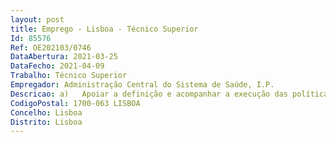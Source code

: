 ```yaml
--- 
layout: post
title: Emprego - Lisboa - Técnico Superior
Id: 85576
Ref: OE202103/0746
DataAbertura: 2021-03-25
DataFecho: 2021-04-09
Trabalho: Técnico Superior
Empregador: Administração Central do Sistema de Saúde, I.P.
Descricao: a)	Apoiar a definição e acompanhar a execução das políticas de recursos humanos nas áreas dos regimes de emprego e condições de trabalho b)	Participação na elaboração de projetos de diplomas nas matérias relacionadas com os regimes de trabalho e estatutos dos trabalhadores que exercem funções no Serviço Nacional de Saúde c)	Colaboração no processo de negociação dos instrumentos de regulamentação coletiva de trabalho e bem assim, assegurar a coordenação técnica dos correspondentes procedimentos e o relacionamento com as associações sindicais que representam os trabalhadores que prestam funções no Serviço Nacional de Saúde d)	Avaliação do desenvolvimento do regime jurídico de trabalho em particular no setor da saúde, identificando necessidades de intervenção corretiva que salvaguardem a coerência, equidade e harmonia de regimes e)	Definição e propostas de orientações necessárias à uniformidade e coerência da aplicação dos regimes jurídicos de trabalho, em particular, no que respeita aos profissionais de saúde, abrangidos pelo regime de contrato de trabalho em funções públicas ou pelo regime do contrato de trabalho nos termos do Código do Trabalho f)	Elaboração de pareceres e informações sobre os regimes de trabalho e estatutos dos trabalhadores que exercem funções no Serviço Nacional de Saúde, designadamente no âmbito das carreiras especiais da saúde g)	Gestão e recolha de informação do Portal de Recursos Humanos, que serve de suporte à tramitação dos processos relativos à aquisição de serviços, mobilidade dos trabalhadores das carreiras gerais e especiais da saúde, e recrutamento de trabalhadores através da celebração de contrato de trabalho, ao abrigo do Código do Trabalho, para exercício de funções nos serviços e estabelecimentos de saúde integrados no Serviço Nacional de Saúde h)	Colaboração na regulamentação da atividade dos profissionais das terapêuticas não convencionais e dos profissionais das áreas de diagnóstico e terapêutica para assegurar o registo e certificação, designadamente através da emissão de certificados, cédulas e outros títulos profissionais i)	Colaboração na gestão e coordenação do Internato Médico e da Residência Farmacêutica, em colaboração com outras entidades centrais, regionais e locais.7.2. Perfil de competências  Capacidade de trabalho, organização e planeamento  Personalidade proativa, espírito de iniciativa e de equipa Conhecimentos de informática, na ótica do utilizadorA experiência na área dos recursos humanos da saúde é fator preferencial.
CodigoPostal: 1700-063 LISBOA
Concelho: Lisboa
Distrito: Lisboa
--- 
```

